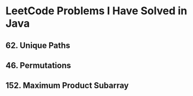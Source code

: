 # LeetCode Problems I Have Solved in Java

## 62. Unique Paths

## 46. Permutations

## 152. Maximum Product Subarray
